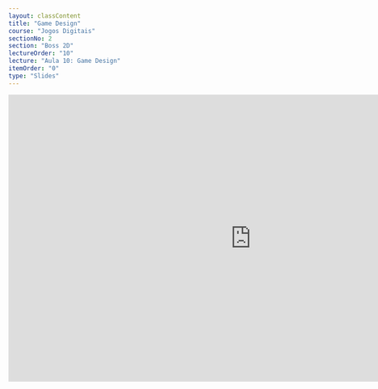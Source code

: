 ```yaml
---
layout: classContent
title: "Game Design"
course: "Jogos Digitais"
sectionNo: 2
section: "Boss 2D"
lectureOrder: "10"
lecture: "Aula 10: Game Design"
itemOrder: "0"
type: "Slides"
---
```


<iframe src="https://docs.google.com/presentation/d/e/2PACX-1vQb7pDQ9DiLKw5uJzibL2RxdnzioMcnqHj2ZQ9EwX3jo4WUmnv891WtYMuXF91lBE6VNks1wqEcOWfK/embed?start=false&loop=false&delayms=3000" frameborder="0" width="960" height="569" allowfullscreen="true" mozallowfullscreen="true" webkitallowfullscreen="true"></iframe>
